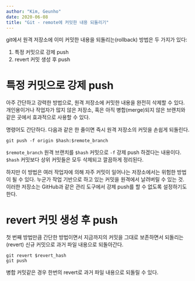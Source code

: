 ```yaml
---
author: "Kim, Geunho"
date: 2020-06-08
title: "Git - remote에 커밋한 내용 되돌리기"
---
```


git에서 원격 저장소에 이미 커밋한 내용을 되돌리는(rollback) 방법은 두 가지가 있다:
1. 특정 커밋으로 강제 push
2. revert 커밋 생성 후 push

# 특정 커밋으로 강제 push
아주 간단하고 강력한 방법으로, 원격 저장소에 커밋한 내용을 완전히 삭제할 수 있다.
개인용이거나 작업자가 많지 않은 저장소, 혹은 아직 병합(merge)되지 않은 브랜치와 같은 곳에서 효과적으로 사용할 수 있다.

명령어도 간단하다. 다음과 같은 한 줄이면 즉시 원격 저장소의 커밋을 손쉽게 되돌린다.
```
git push -f origin $hash:$remote_branch
```
`$remote_branch` 원격 브랜치를 `$hash` 커밋으로 `-f` 강제 push 하겠다는 내용이다.
`$hash` 커밋보다 상위 커밋들은 모두 삭제되고 깔끔하게 정리된다.

하지만 이 방법은 여러 작업자에 의해 자주 커밋이 일어나는 저장소에서는 위험한 방법이 될 수 있다.
누군가 작업 기반으로 하고 있는 커밋을 원격에서 날려버릴 수 있는 것. 이러한 저장소는 GitHub과 같은 관리 도구에서 강제 push를 할 수 없도록 설정하기도 한다.

# revert 커밋 생성 후 push
첫 번째 방법만큼 간단한 방법이면서 지금까지의 커밋을 그대로 보존하면서 되돌리는(revert) 신규 커밋으로 과거 파일 내용으로 되돌아간다.
```
git revert $revert_hash
git push
```
병합 커밋같은 경우 한번의 revert로 과거 파일 내용으로 되돌릴 수 있다.
